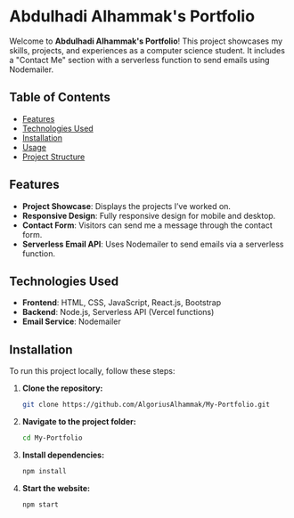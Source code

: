 # Abdulhadi Alhammak's Portfolio

Welcome to **Abdulhadi Alhammak's Portfolio**! This project showcases my skills, projects, and experiences as a computer science student. It includes a "Contact Me" section with a serverless function to send emails using Nodemailer.

## Table of Contents

- [Features](#features)
- [Technologies Used](#technologies-used)
- [Installation](#installation)
- [Usage](#usage)
- [Project Structure](#project-structure)

## Features

- **Project Showcase**: Displays the projects I’ve worked on.
- **Responsive Design**: Fully responsive design for mobile and desktop.
- **Contact Form**: Visitors can send me a message through the contact form.
- **Serverless Email API**: Uses Nodemailer to send emails via a serverless function.

## Technologies Used

- **Frontend**: HTML, CSS, JavaScript, React.js, Bootstrap
- **Backend**: Node.js, Serverless API (Vercel functions)
- **Email Service**: Nodemailer

## Installation

To run this project locally, follow these steps:

1. **Clone the repository:**
   ```bash
   git clone https://github.com/AlgoriusAlhammak/My-Portfolio.git
2. **Navigate to the project folder:**
   ```bash
   cd My-Portfolio
4. **Install dependencies:**
   ```bash
   npm install
5. **Start the website:**
   ```bash
   npm start
